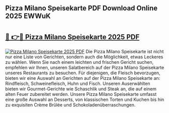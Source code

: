 ## Pizza Milano Speisekarte PDF Download Online 2025 EWWuK

# <h2><a href="http://gc829m.nevu.top/?p=Pizza+Milano+Speisekarte">🔗 👉🔴 Pizza Milano Speisekarte 2025 PDF</a></h2>

[![Pizza Milano Speisekarte 2025 PDF](https://i.imgur.com/dBaPXMq.png)](http://gc829m.nevu.top/?p=Pizza+Milano+Speisekarte)
Die Pizza Milano Speisekarte ist nicht nur eine Liste von Gerichten, sondern auch die Möglichkeit, etwas Leckeres zu wählen. Wenn Sie nach einem leichten und frischen Gericht suchen, empfehlen wir Ihnen, unseren Salatbereich auf der Pizza Milano Speisekarte unseres Restaurants zu besuchen. Für diejenigen, die Fleisch bevorzugen, bieten wir eine Auswahl an Gerichten auf der Pizza Milano Speisekarte an: Rindfleisch, Schweinefleisch, Huhn und Fisch. Unseren Auserwählten bieten wir Gourmet-Gerichte wie Schaschlik und Steak an, die auf einem alten Feuer zubereitet werden. Unsere Pizza Milano Speisekarte umfasst eine große Auswahl an Desserts, von klassischen Torten und Kuchen bis hin zu exquisiten Crème Brûlée und Schokoladenüberraschungen.
